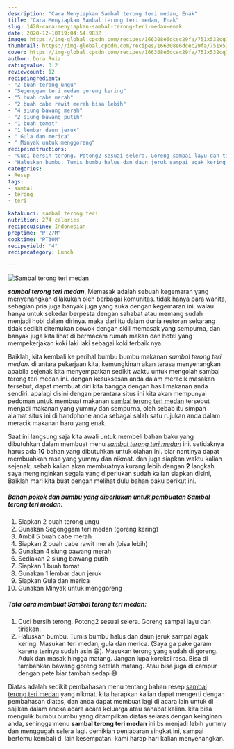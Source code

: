 ```yaml
---
description: "Cara Menyiapkan Sambal terong teri medan, Enak"
title: "Cara Menyiapkan Sambal terong teri medan, Enak"
slug: 1420-cara-menyiapkan-sambal-terong-teri-medan-enak
date: 2020-12-10T19:04:54.983Z
image: https://img-global.cpcdn.com/recipes/166308e6dcec29fa/751x532cq70/sambal-terong-teri-medan-foto-resep-utama.jpg
thumbnail: https://img-global.cpcdn.com/recipes/166308e6dcec29fa/751x532cq70/sambal-terong-teri-medan-foto-resep-utama.jpg
cover: https://img-global.cpcdn.com/recipes/166308e6dcec29fa/751x532cq70/sambal-terong-teri-medan-foto-resep-utama.jpg
author: Dora Ruiz
ratingvalue: 3.2
reviewcount: 12
recipeingredient:
- "2 buah terong ungu"
- "Segenggam teri medan goreng kering"
- "5 buah cabe merah"
- "2 buah cabe rawit merah bisa lebih"
- "4 siung bawang merah"
- "2 siung bawang putih"
- "1 buah tomat"
- "1 lembar daun jeruk"
- " Gula dan merica"
- " Minyak untuk menggoreng"
recipeinstructions:
- "Cuci bersih terong. Potong2 sesuai selera. Goreng sampai layu dan tiriskan."
- "Haluskan bumbu. Tumis bumbu halus dan daun jeruk sampai agak kering. Masukan teri medan, gula dan merica. (Saya ga pake garam karena terinya sudah asin 😁). Masukan terong yang sudah di goreng. Aduk dan masak hingga matang. Jangan lupa koreksi rasa. Bisa di tambahkan bawang goreng setelah matang. Atau bisa juga di campur dengan pete biar tambah sedap 😅"
categories:
- Resep
tags:
- sambal
- terong
- teri

katakunci: sambal terong teri 
nutrition: 274 calories
recipecuisine: Indonesian
preptime: "PT27M"
cooktime: "PT30M"
recipeyield: "4"
recipecategory: Lunch

---
```



![Sambal terong teri medan](https://img-global.cpcdn.com/recipes/166308e6dcec29fa/751x532cq70/sambal-terong-teri-medan-foto-resep-utama.jpg)

<b><i>sambal terong teri medan</i></b>, Memasak adalah sebuah kegemaran yang menyenangkan dilakukan oleh berbagai komunitas. tidak hanya para wanita, sebagian pria juga banyak juga yang suka dengan kegemaran ini. walau hanya untuk sekedar berpesta dengan sahabat atau memang sudah menjadi hobi dalam dirinya. maka dari itu dalam dunia restoran sekarang tidak sedikit ditemukan cowok dengan skill memasak yang sempurna, dan banyak juga kita lihat di bermacam rumah makan dan hotel yang mempekerjakan koki laki laki sebagai koki terbaik nya.



Baiklah, kita kembali ke perihal bumbu bumbu makanan <i>sambal terong teri medan</i>. di antara pekerjaan kita, kemungkinan akan terasa menyenangkan apabila sejenak kita menyempatkan sedikit waktu untuk mengolah sambal terong teri medan ini. dengan kesuksesan anda dalam meracik masakan tersebut, dapat membuat diri kita bangga dengan hasil makanan anda sendiri. apalagi disini dengan perantara situs ini kita akan mempunyai pedoman untuk membuat makanan <u>sambal terong teri medan</u> tersebut menjadi makanan yang yummy dan sempurna, oleh sebab itu simpan alamat situs ini di handphone anda sebagai salah satu rujukan anda dalam meracik makanan baru yang enak.


Saat ini langsung saja kita awali untuk membeli bahan baku yang dibutuhkan dalam membuat menu <u><i>sambal terong teri medan</i></u> ini. setidaknya harus ada <b>10</b> bahan yang dibutuhkan untuk olahan ini. biar nantinya dapat membuahkan rasa yang yummy dan nikmat. dan juga siapkan waktu kalian sejenak, sebab kalian akan membuatnya kurang lebih dengan <b>2</b> langkah. saya menginginkan segala yang diperlukan sudah kalian siapkan disini, Baiklah mari kita buat dengan melihat dulu bahan baku berikut ini.

<!--inarticleads1-->

##### Bahan pokok dan bumbu yang diperlukan untuk pembuatan Sambal terong teri medan:

1. Siapkan 2 buah terong ungu
1. Gunakan Segenggam teri medan (goreng kering)
1. Ambil 5 buah cabe merah
1. Siapkan 2 buah cabe rawit merah (bisa lebih)
1. Gunakan 4 siung bawang merah
1. Sediakan 2 siung bawang putih
1. Siapkan 1 buah tomat
1. Gunakan 1 lembar daun jeruk
1. Siapkan  Gula dan merica
1. Gunakan  Minyak untuk menggoreng




<!--inarticleads2-->

##### Tata cara membuat Sambal terong teri medan:

1. Cuci bersih terong. Potong2 sesuai selera. Goreng sampai layu dan tiriskan.
1. Haluskan bumbu. Tumis bumbu halus dan daun jeruk sampai agak kering. Masukan teri medan, gula dan merica. (Saya ga pake garam karena terinya sudah asin 😁). Masukan terong yang sudah di goreng. Aduk dan masak hingga matang. Jangan lupa koreksi rasa. Bisa di tambahkan bawang goreng setelah matang. Atau bisa juga di campur dengan pete biar tambah sedap 😅




Diatas adalah sedikit pembahasan menu tentang bahan resep <u>sambal terong teri medan</u> yang nikmat. kita harapkan kalian dapat mengerti dengan pembahasan diatas, dan anda dapat membuat lagi di acara lain untuk di sajikan dalam aneka acara acara keluarga atau sahabat kalian. kita bisa mengulik bumbu bumbu yang ditampilkan diatas selaras dengan keinginan anda, sehingga menu <b>sambal terong teri medan</b> ini bs menjadi lebih yummy dan menggugah selera lagi. demikian penjabaran singkat ini, sampai bertemu kembali di lain kesempatan. kami harap hari kalian menyenangkan.
